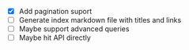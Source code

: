 - [x] Add pagination suport
- [ ] Generate index markdown file with titles and links
- [ ] Maybe support advanced queries
- [ ] Maybe hit API directly